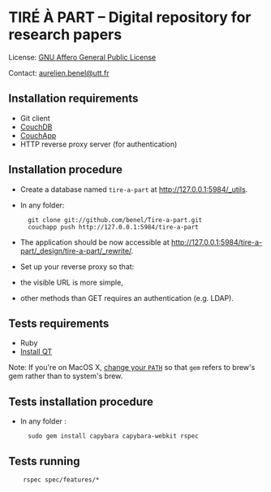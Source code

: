 TIRÉ À PART – Digital repository for research papers
====================================================

License: [GNU Affero General Public License](http://www.gnu.org/licenses/agpl.html)

Contact: <aurelien.benel@utt.fr>

Installation requirements
-------------------------

* Git client
* [CouchDB](http://couchdb.apache.org/)
* [CouchApp](https://github.com/jchris/couchapp) 
* HTTP reverse proxy server (for authentication)

Installation procedure
----------------------

* Create a database named ``tire-a-part`` at <http://127.0.0.1:5984/_utils>.

* In any folder:

        git clone git://github.com/benel/Tire-a-part.git
        couchapp push http://127.0.0.1:5984/tire-a-part

* The application should be now accessible at <http://127.0.0.1:5984/tire-a-part/_design/tire-a-part/_rewrite/>.

* Set up your reverse proxy so that:
 * the visible URL is more simple,
 * other methods than GET requires an authentication (e.g. LDAP).

Tests requirements
------------------

* Ruby
* [Install QT](https://github.com/thoughtbot/capybara-webkit/wiki/Installing-Qt-and-compiling-capybara-webkit)

Note: If you're on MacOS X, [change your `PATH`](http://stackoverflow.com/a/14138490/1121345) so that `gem` refers to brew's gem rather than to system's brew.

Tests installation procedure
---------------------------

* In any folder :

        sudo gem install capybara capybara-webkit rspec

Tests running
-------------

        rspec spec/features/*

